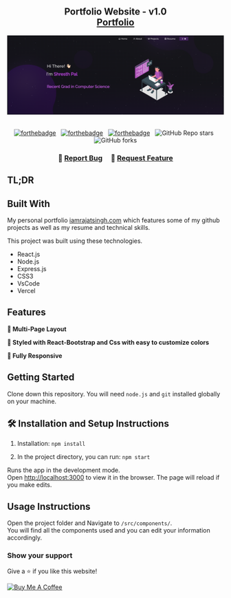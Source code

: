 <h2 align="center">
  <br>Portfolio Website - v1.0<br/>
  <a href="https://grudge17.github.io/portfolio-version1/" target="_blank">Portfolio</a>
</h2>
<div align="center">
  <img alt="Demo" src="./Images/readme-img1.png" />
</div>

<br/>

<center>

[![forthebadge](https://forthebadge.com/images/badges/built-with-love.svg)](https://forthebadge.com) &nbsp;
[![forthebadge](https://forthebadge.com/images/badges/made-with-javascript.svg)](https://forthebadge.com) &nbsp;
[![forthebadge](https://forthebadge.com/images/badges/open-source.svg)](https://forthebadge.com) &nbsp;
![GitHub Repo stars](https://img.shields.io/github/stars/iamrajatsingh1/portfolio-v2?color=red&logo=github&style=for-the-badge) &nbsp;
![GitHub forks](https://img.shields.io/github/forks/iamrajatsingh1/portfolio-v2?color=red&logo=github&style=for-the-badge)

</center>

<h3 align="center">
    🔹
    <a href="https://github.com/iamrajatsingh1/portfolio-v2/issues">Report Bug</a> &nbsp; &nbsp;
    🔹
    <a href="https://github.com/iamrajatsingh1/portfolio-v2/issues">Request Feature</a>
</h3>

## TL;DR

## Built With

My personal portfolio <a href="https://iamrajatsingh.com/" target="_blank">iamrajatsingh.com</a> which features some of my github projects as well as my resume and technical skills.<br/>

This project was built using these technologies.

- React.js
- Node.js
- Express.js
- CSS3
- VsCode
- Vercel

## Features

**📖 Multi-Page Layout**

**🎨 Styled with React-Bootstrap and Css with easy to customize colors**

**📱 Fully Responsive**

## Getting Started

Clone down this repository. You will need `node.js` and `git` installed globally on your machine.

## 🛠 Installation and Setup Instructions

1. Installation: `npm install`

2. In the project directory, you can run: `npm start`

Runs the app in the development mode.\
Open [http://localhost:3000](http://localhost:3000) to view it in the browser.
The page will reload if you make edits.

## Usage Instructions

Open the project folder and Navigate to `/src/components/`. <br/>
You will find all the components used and you can edit your information accordingly.

### Show your support

Give a ⭐ if you like this website!

<a href="https://www.buymeacoffee.com/iamrajatsingh" target="_blank"><img src="https://cdn.buymeacoffee.com/buttons/v2/default-violet.png" alt="Buy Me A Coffee" height= "60px" width= "217px" ></a>

